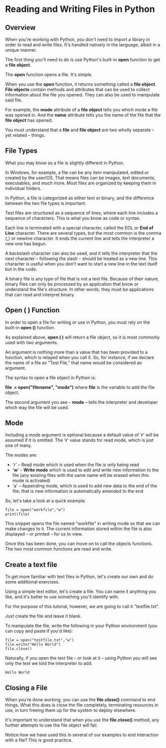 Reading and Writing Files in Python
===================================

Overview
--------

  
When you're working with Python, you don't need to import a library in order to read and write files. It's handled natively in the language, albeit in a unique manner.  
  
The first thing you'll need to do is use Python's built-in **open** function to get a **file object**.  
  
The **open** function opens a file. It's simple.  
  
When you use the **open** function, it returns something called a **file object**. **File objects** contain methods and attributes that can be used to collect information about the file you opened. They can also be used to manipulate said file.  
  
For example, the **mode** attribute of a **file object** tells you which mode a file was opened in. And the **name** attribute tells you the name of the file that the **file object** has opened.  
  
You must understand that a **file** and **file object** are two wholly separate – yet related – things.

File Types
----------

  
What you may know as a file is slightly different in Python. 

In Windows, for example, a file can be any item manipulated, edited or created by the user/OS. That means files can be images, text documents, executables, and much more. Most files are organized by keeping them in individual folders. 

In Python, a file is categorized as either text or binary, and the difference between the two file types is important. 

Text files are structured as a sequence of lines, where each line includes a sequence of characters. This is what you know as code or syntax. 

Each line is terminated with a special character, called the EOL or **End of Line** character. There are several types, but the most common is the comma {,} or newline character. It ends the current line and tells the interpreter a new one has begun. 

A backslash character can also be used, and it tells the interpreter that the next character – following the slash – should be treated as a new line. This character is useful when you don't want to start a new line in the text itself but in the code. 

A binary file is any type of file that is not a text file. Because of their nature, binary files can only be processed by an application that know or understand the file's structure. In other words, they must be applications that can read and interpret binary.  
  

Open ( ) Function
-----------------

  
In order to open a file for writing or use in Python, you must rely on the built-in **open ()** function. 

As explained above, **open ( )** will return a file object, so it is most commonly used with two arguments.  

An argument is nothing more than a value that has been provided to a function, which is relayed when you call it. So, for instance, if we declare the name of a file as "Test File," that name would be considered an argument. 

The syntax to open a file object in Python is: 

**file  = open("filename", "mode")** where **file** is the variable to add the file object. 

The second argument you see – **mode** – tells the interpreter and developer which way the file will be used.  
  

Mode
----

  
Including a mode argument is optional because a default value of '**r**' will be assumed if it is omitted. The '**r**' value stands for read mode, which is just one of many. 

The modes are: 

*   'r' – Read mode which is used when the file is only being read 
*   '**w**' – **Write mode** which is used to edit and write new information to the file (any existing files with the same name will be erased when this mode is activated) 
*   'a' – Appending mode, which is used to add new data to the end of the file; that is new information is automatically amended to the end 

So, let's take a look at a quick example. 

```
file = open("workfile","w")
print(file)
```

This snippet opens the file named "workfile" in writing mode so that we can make changes to it. The current information stored within the file is also displayed – or printed – for us to view. 

Once this has been done, you can move on to call the objects functions. The two most common functions are read and write.  
  

Create a text file
------------------

  
To get more familiar with text files in Python, let's create our own and do some additional exercises. 

Using a simple text editor, let's create a file. You can name it anything you like, and it's better to use something you'll identify with. 

For the purpose of this tutorial, however, we are going to call it "testfile.txt". 

Just create the file and leave it blank. 

To manipulate the file, write the following in your Python environment (you can copy and paste if you'd like):  
  
```
file = open("testfile.txt","w")
file.write("Hello World")
file.close()
```
  
Naturally, if you open the text file – or look at it – using Python you will see only the text we told the interpreter to add.  
  

```Hello World```

  

  

Closing a File
--------------

  
When you're done working, you can use the **file.close()** command to end things. What this does is close the file completely, terminating resources in use, in turn freeing them up for the system to deploy elsewhere. 

It's important to understand that when you use the **file.close()** method, any further attempts to use the file object will fail. 

Notice how we have used this in several of our examples to end interaction with a file? This is good practice.  
  

